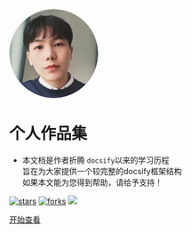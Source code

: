 <img width="160px" style="border-radius: 50%" bor src="/img/192.png">

# **个人作品集**

- 本文档是作者折腾 ```docsify```以来的学习历程<br>旨在为大家提供一个较完整的docsify框架结构<br>如果本文能为您得到帮助，请给予支持！

[![stars](https://badgen.net/github/stars/mochazi/docsify-demo?color=4ab8a1)]()
[![forks](https://badgen.net/github/forks/mochazi/docsify-demo?color=4ab8a1)]()
![](https://img.shields.io/badge/%E6%91%B8%E9%B1%BC-%E7%A8%8B%E5%BA%8F%E5%91%98-green)

[开始查看](/md/公众号.md)


